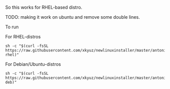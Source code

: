 So this works for RHEL-based distro.

TODO: making it work on ubuntu and remove some double lines.

To run 

For RHEL-distros
```
sh -c "$(curl -fsSL https://raw.githubusercontent.com/xkyuz/newlinuxinstaller/master/antonite-rhel)"
```

For Debian/Ubuntu-distros
```
sh -c "$(curl -fsSL https://raw.githubusercontent.com/xkyuz/newlinuxinstaller/master/antonite-deb)"
```
